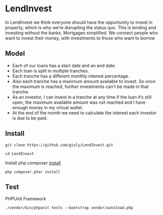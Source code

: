 # LendInvest

In LendInvest we think everyone should have the opportunity to invest in property, which is
why we’re disrupting the status quo. This is lending and investing without the banks.
Mortgages simplified. We connect people who want to invest their money, with investments to
those who want to borrow

## Model

- Each of our loans has a start date and an end date.
- Each loan is split in multiple tranches.
- Each tranche has a different monthly interest percentage.
- Also each tranche has a maximum amount available to invest. So once the maximum is
reached, further investments can't be made in that tranche.
- As an investor, I can invest in a tranche at any time if the loan it’s still open, the maximum
available amount was not reached and I have enough money in my virtual wallet.
- At the end of the month we need to calculate the interest each investor is due to be paid. 

## Install
 
```shell
git clone https://github.com/giuly/LendInvest.git
```

```shell
cd LendInvest
```

Install php composer [install](https://getcomposer.org/download/)

```shell
php composer.phar install
```

## Test

PHPUnit Framework
```shell
./vendor/bin/phpunit tests --bootstrap vendor/autoload.php
```

